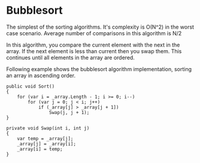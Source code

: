 # Bubblesort

The simplest of the sorting algorithms.
It's complexity is O(N^2) in the worst case scenario.
Average number of comparisons in this algorithm is N/2

In this algorithm, you compare the current element with the next in the array. If the next element is less than current then you swap them.
This continues until all elements in the array are ordered.

Following example shows the bubblesort algorithm implementation, sorting an array in ascending order.

```
public void Sort()
{
    for (var i = _array.Length - 1; i >= 0; i--)
        for (var j = 0; j < i; j++)
            if (_array[j] > _array[j + 1])
                Swap(j, j + 1);
}

private void Swap(int i, int j)
{
    var temp = _array[j];
    _array[j] = _array[i];
    _array[i] = temp;
}
```